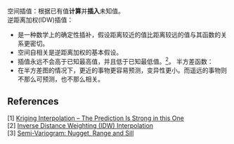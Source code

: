 空间插值：根据已有值**计算**并**插入**未知值。  
逆距离加权(IDW)插值：
* 是一种数学上的确定性插补，假设距离较近的值比距离较远的值与其函数的关系更密切。
* 空间自相关是逆距离加权的基本假设。
* 插值永远不会高于已知最高值，并且低于已知最低值。[<sup>2</sup>](#refer-anchor)。
半方差函数：  
* 在半方差图的情况下，更近的事物更容易预测，变异性更小。而遥远的事物则不那么可预测，也不那么相关。  
















































<div id="refer-anchor"></div>

## References  
[1] [Kriging Interpolation – The Prediction Is Strong in this One](https://gisgeography.com/kriging-interpolation-prediction/)  
[2] [Inverse Distance Weighting (IDW) Interpolation](https://gisgeography.com/inverse-distance-weighting-idw-interpolation/)  
[3] [Semi-Variogram: Nugget, Range and Sill](https://gisgeography.com/semi-variogram-nugget-range-sill/)  
